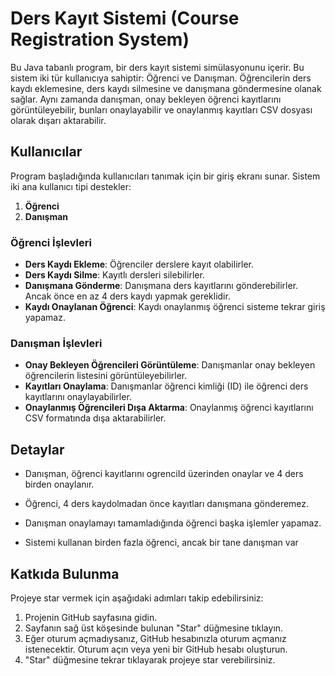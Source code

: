 # Ders Kayıt Sistemi (Course Registration System)
 
Bu Java tabanlı program, bir ders kayıt sistemi simülasyonunu içerir. Bu sistem iki tür kullanıcıya sahiptir: Öğrenci ve Danışman. Öğrencilerin ders kaydı eklemesine, ders kaydı silmesine ve danışmana göndermesine olanak sağlar. Aynı zamanda danışman, onay bekleyen öğrenci kayıtlarını görüntüleyebilir, bunları onaylayabilir ve onaylanmış kayıtları CSV dosyası olarak dışarı aktarabilir.


## Kullanıcılar

Program başladığında kullanıcıları tanımak için bir giriş ekranı sunar. Sistem iki ana kullanıcı tipi destekler:

1. **Öğrenci**
2. **Danışman**


### Öğrenci İşlevleri

- **Ders Kaydı Ekleme**: Öğrenciler derslere kayıt olabilirler.
- **Ders Kaydı Silme**: Kayıtlı dersleri silebilirler.
- **Danışmana Gönderme**: Danışmana ders kayıtlarını gönderebilirler. Ancak önce en az 4 ders kaydı yapmak gereklidir.
- **Kaydı Onaylanan Öğrenci**: Kaydı onaylanmış öğrenci sisteme tekrar giriş yapamaz.

### Danışman İşlevleri

- **Onay Bekleyen Öğrencileri Görüntüleme**: Danışmanlar onay bekleyen öğrencilerin listesini görüntüleyebilirler.
- **Kayıtları Onaylama**: Danışmanlar öğrenci kimliği (ID) ile öğrenci ders kayıtlarını onaylayabilirler.
- **Onaylanmış Öğrencileri Dışa Aktarma**: Onaylanmış öğrenci kayıtlarını CSV formatında dışa aktarabilirler.

## Detaylar

- Danışman, öğrenci kayıtlarını ogrenciId üzerinden onaylar ve 4 ders birden onaylanır.
  
- Öğrenci, 4 ders kaydolmadan önce kayıtları danışmana gönderemez.
  
- Danışman onaylamayı tamamladığında öğrenci başka işlemler yapamaz.

- Sistemi kullanan birden fazla öğrenci, ancak bir tane danışman var

## Katkıda Bulunma

Projeye star vermek için aşağıdaki adımları takip edebilirsiniz:
1. Projenin GitHub sayfasına gidin.
2. Sayfanın sağ üst köşesinde bulunan "Star" düğmesine tıklayın.
3. Eğer oturum açmadıysanız, GitHub hesabınızla oturum açmanız istenecektir. Oturum açın veya yeni bir GitHub hesabı oluşturun.
4. "Star" düğmesine tekrar tıklayarak projeye star verebilirsiniz.




